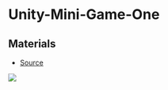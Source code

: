 # Unity-Mini-Game-One

## Materials
- [Source](https://itch.io/game-assets/free/tag-pixel-art)

![](file:///var/folders/x9/8wxct5jx5_7gltb2ppyyv7nm0000gn/T/TemporaryItems/(A%20Document%20Being%20Saved%20By%20screencaptureui%203)/Screen%20Shot%202020-05-21%20at%209.42.30%20PM.png)
